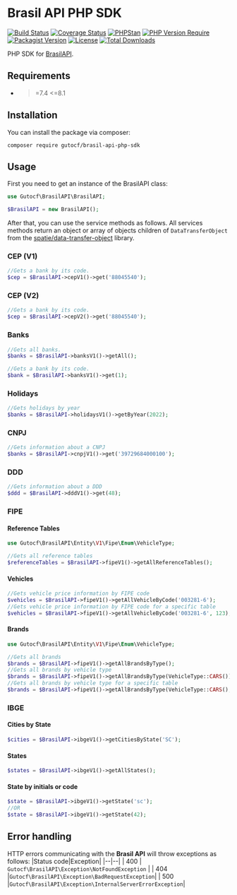 

# Brasil API PHP SDK

[![Build Status](https://img.shields.io/github/workflow/status/gutocf/brasil-api-php-sdk/CI/main?style=flat-square)](https://github.com/gutocf/brasil-api-php-sdk/actions?query=workflow%3ACI+branch%3Amain)
[![Coverage Status](https://img.shields.io/codecov/c/github/gutocf/brasil-api-php-sdk.svg?style=flat-square)](https://codecov.io/github/gutocf/brasil-api-php-sdk)
[![PHPStan](https://img.shields.io/badge/PHPStan-Level%207-brightgreen.svg?style=flat-square&logo=php)](https://shields.io/#/)
[![PHP Version Require](http://poser.pugx.org/gutocf/brasil-api-php-sdk/require/php)](https://packagist.org/packages/gutocf/brasil-api-php-sdk)
[![Packagist Version](https://img.shields.io/packagist/v/gutocf/brasil-api-php-sdk?style=flat-square)](https://packagist.org/packages/gutocf/brasil-api-php-sdk)
[![License](https://img.shields.io/badge/license-MIT-blue.svg?style=flat-square)](https://packagist.org/packages/gutocf/brasil-api-php-sdk)
[![Total Downloads](https://img.shields.io/packagist/dt/gutocf/brasil-api-php-sdk.svg?style=flat-square)](https://packagist.org/packages/gutocf/brasil-api-php-sdk)

PHP SDK for [BrasilAPI](https://brasilapi.com.br/).

## Requirements

 - >=7.4 <=8.1

## Installation

You can install the package via composer:

    composer require gutocf/brasil-api-php-sdk

## Usage

First you need to get an instance of the BrasilAPI class:

```php
use Gutocf\BrasilAPI\BrasilAPI;

$BrasilAPI = new BrasilAPI();
```
After that, you can use the service methods as follows. All services methods return an object or array of objects children of `DataTransferObject` from the [spatie/data-transfer-object](https://github.com/spatie/data-transfer-object/) library.

### CEP (V1)

```php
//Gets a bank by its code.
$cep = $BrasilAPI->cepV1()->get('88045540');
```
### CEP (V2)

```php
//Gets a bank by its code.
$cep = $BrasilAPI->cepV2()->get('88045540');
```

### Banks

```php
//Gets all banks.
$banks = $BrasilAPI->banksV1()->getAll();

//Gets a bank by its code.
$bank = $BrasilAPI->banksV1()->get(1);
```

### Holidays

```php
//Gets holidays by year
$banks = $BrasilAPI->holidaysV1()->getByYear(2022);
```

### CNPJ

```php
//Gets information about a CNPJ
$banks = $BrasilAPI->cnpjV1()->get('39729684000100');
```

### DDD

```php
//Gets information about a DDD
$ddd = $BrasilAPI->dddV1()->get(48);
```

### FIPE

#### Reference Tables
```php
use Gutocf\BrasilAPI\Entity\V1\Fipe\Enum\VehicleType;

//Gets all reference tables
$referenceTables = $BrasilAPI->fipeV1()->getAllReferenceTables();
```
#### Vehicles
```php
//Gets vehicle price information by FIPE code
$vehicles = $BrasilAPI->fipeV1()->getAllVehicleByCode('003281-6');
//Gets vehicle price information by FIPE code for a specific table
$vehicles = $BrasilAPI->fipeV1()->getAllVehicleByCode('003281-6', 123);
```
#### Brands
```php
use Gutocf\BrasilAPI\Entity\V1\Fipe\Enum\VehicleType;

//Gets all brands
$brands = $BrasilAPI->fipeV1()->getAllBrandsByType();
//Gets all brands by vehicle type
$brands = $BrasilAPI->fipeV1()->getAllBrandsByType(VehicleType::CARS());
//Gets all brands by vehicle type for a specific table
$brands = $BrasilAPI->fipeV1()->getAllBrandsByType(VehicleType::CARS(), 123);
```

### IBGE

####  Cities by State
```php
$cities = $BrasilAPI->ibgeV1()->getCitiesByState('SC');
```
####  States
```php
$states = $BrasilAPI->ibgeV1()->getAllStates();
```
####  State by initials or code
```php
$state = $BrasilAPI->ibgeV1()->getState('sc');
//OR
$state = $BrasilAPI->ibgeV1()->getState(42);
```

## Error handling

HTTP errors communicating with the **Brasil API** will throw exceptions as follows:
|Status code|Exception|
|--|--|
| 400 | ```Gutocf\BrasilAPI\Exception\NotFoundException``` |
| 404 |```Gutocf\BrasilAPI\Exception\BadRequestException```|
| 500 |```Gutocf\BrasilAPI\Exception\InternalServerErrorException```|
